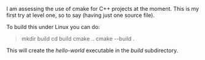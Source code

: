 I am assessing the use of cmake for C++ projects at the moment.
This is my first try at level one, so to say (having just one source file).

To build this under Linux you can do:
> mkdir build
> cd build
> cmake ..
> cmake --build .

This will create the *hello-world* executable in the *build* subdirectory.
